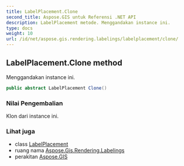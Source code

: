 ```yaml
---
title: LabelPlacement.Clone
second_title: Aspose.GIS untuk Referensi .NET API
description: LabelPlacement metode. Menggandakan instance ini.
type: docs
weight: 10
url: /id/net/aspose.gis.rendering.labelings/labelplacement/clone/
---
```

## LabelPlacement.Clone method

Menggandakan instance ini.

```csharp
public abstract LabelPlacement Clone()
```

### Nilai Pengembalian

Klon dari instance ini.

### Lihat juga

* class [LabelPlacement](../)
* ruang nama [Aspose.Gis.Rendering.Labelings](../../labelplacement/)
* perakitan [Aspose.GIS](../../../)


